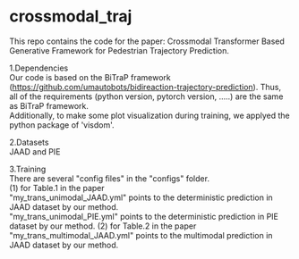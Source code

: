 # crossmodal_traj
This repo contains the code for the paper: Crossmodal Transformer Based Generative Framework for Pedestrian Trajectory Prediction.

1.Dependencies  
Our code is based on the BiTraP framework (https://github.com/umautobots/bidireaction-trajectory-prediction). Thus, all of the requirements (python version, pytorch version, .....) are the same as BiTraP framework.  
Additionally, to make some plot visualization during training, we applyed the python package of 'visdom'.

2.Datasets  
JAAD and PIE

3.Training  
There are several "config files" in the "configs" folder.  
(1) for Table.1 in the paper  
"my_trans_unimodal_JAAD.yml" points to the deterministic prediction in JAAD dataset by our method.  
"my_trans_unimodal_PIE.yml" points to the deterministic prediction in PIE dataset by our method.
(2) for Table.2 in the paper  
"my_trans_multimodal_JAAD.yml" points to the multimodal prediction in JAAD dataset by our method.
